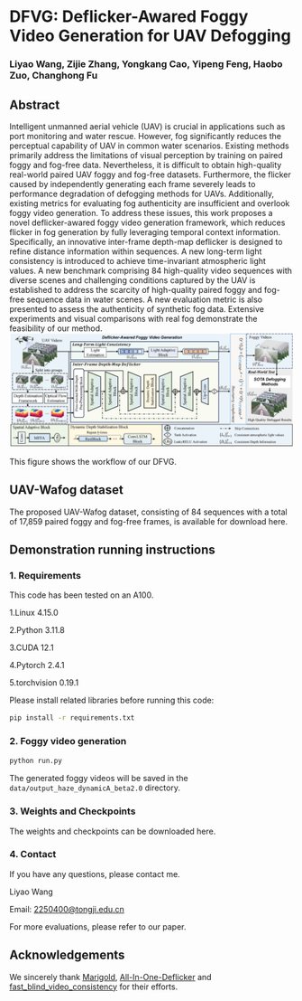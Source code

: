 # DFVG: Deflicker-Awared Foggy Video Generation for UAV Defogging

### Liyao Wang, Zijie Zhang, Yongkang Cao, Yipeng Feng, Haobo Zuo, Changhong Fu

## Abstract
Intelligent unmanned aerial vehicle (UAV) is crucial in applications such as port monitoring and water rescue. However, fog significantly reduces the perceptual capability of UAV in common water scenarios. Existing methods primarily address the limitations of visual perception by training on paired foggy and fog-free data. Nevertheless, it is difficult to obtain high-quality real-world paired UAV foggy and fog-free datasets. Furthermore, the flicker caused by independently generating each frame severely leads to performance degradation of defogging methods for UAVs. Additionally, existing metrics for evaluating fog authenticity are insufficient and overlook foggy video generation. To address these issues, this work proposes a novel deflicker-awared foggy video generation framework, which reduces flicker in fog generation by fully leveraging temporal context information. Specifically, an innovative inter-frame depth-map deflicker is designed to refine distance information within sequences. A new long-term light consistency is introduced to achieve time-invariant atmospheric light values. A new benchmark comprising 84 high-quality video sequences with diverse scenes and challenging conditions captured by the UAV is established to address the scarcity of high-quality paired foggy and fog-free sequence data in water scenes. A new evaluation metric is also presented to assess the authenticity of synthetic fog data. Extensive experiments and visual comparisons with real fog demonstrate the feasibility of our method.
![Workflow of our framework](images/main.png)

This figure shows the workflow of our DFVG.

## UAV-Wafog dataset
The proposed UAV-Wafog dataset, consisting of 84 sequences with a total of 17,859 paired foggy and fog-free frames, is available for download here.

## Demonstration running instructions
### 1. Requirements
This code has been tested on an A100.

1.Linux 4.15.0

2.Python 3.11.8

3.CUDA 12.1

4.Pytorch 2.4.1

5.torchvision 0.19.1

Please install related libraries before running this code: 
```bash
pip install -r requirements.txt
```

### 2. Foggy video generation

```bash 
python run.py                                
```
The generated foggy videos  will be saved in the `data/output_haze_dynamicA_beta2.0` directory.

### 3. Weights and Checkpoints

The weights and checkpoints can be downloaded here.

### 4. Contact
If you have any questions, please contact me.

Liyao Wang

Email: [2250400@tongji.edu.cn](2250400@tongji.edu.cn)

For more evaluations, please refer to our paper.

## Acknowledgements 

We sincerely thank [Marigold](https://github.com/prs-eth/Marigold), [All-In-One-Deflicker](https://github.com/ChenyangLEI/All-In-One-Deflicker) and [fast_blind_video_consistency](https://github.com/phoenix104104/fast_blind_video_consistency) for their efforts.

